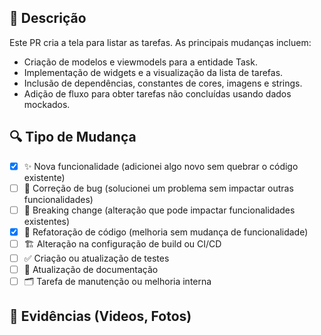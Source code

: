 <!--
  Obrigado por contribuir!  

  Por favor, forneça uma descrição clara das suas alterações abaixo e revise a checklist antes de enviar o PR.  
-->

## 📝 Descrição  

<!-- Descreva suas mudanças de forma clara e objetiva -->  

Este PR cria a tela para listar as tarefas. As principais mudanças incluem:
- Criação de modelos e viewmodels para a entidade Task.
- Implementação de widgets e a visualização da lista de tarefas.
- Inclusão de dependências, constantes de cores, imagens e strings.
- Adição de fluxo para obter tarefas não concluídas usando dados mockados.

## 🔍 Tipo de Mudança  

<!-- Marque com um `x` as opções relevantes -->  

- [x] ✨ Nova funcionalidade (adicionei algo novo sem quebrar o código existente)  
- [ ] 🐞 Correção de bug (solucionei um problema sem impactar outras funcionalidades)  
- [ ] 🚨 Breaking change (alteração que pode impactar funcionalidades existentes)  
- [x] 🔧 Refatoração de código (melhoria sem mudança de funcionalidade)  
- [ ] 🏗️ Alteração na configuração de build ou CI/CD  
- [ ] ✅ Criação ou atualização de testes  
- [ ] 📖 Atualização de documentação  
- [ ] 🗂️ Tarefa de manutenção ou melhoria interna  

## 📌 Evidências (Videos, Fotos)  
<!-- Explique como validar as mudanças feitas no PR -->  

